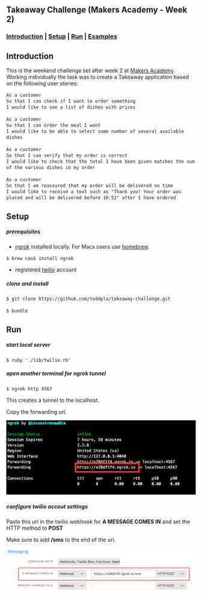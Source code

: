 ## Takeaway Challenge (Makers Academy - Week 2)

### [Introduction](#introduction) | [Setup](#setup) | [Run](#run) | [Examples](#examples)

## Introduction
This is the weekend challenge set after week 2 at [Makers Academy](https://makers.tech/). Working individually the task was to create a Takeaway application based on the following user stories:
```
As a customer
So that I can check if I want to order something
I would like to see a list of dishes with prices

As a customer
So that I can order the meal I want
I would like to be able to select some number of several available dishes

As a customer
So that I can verify that my order is correct
I would like to check that the total I have been given matches the sum of the various dishes in my order

As a customer
So that I am reassured that my order will be delivered on time
I would like to receive a text such as "Thank you! Your order was placed and will be delivered before 18:52" after I have ordered
```

## Setup

##### prerequisites

* [ngrok](https://ngrok.com/) installed locally.
For Macs users use [homebrew](https://brew.sh/).
```
$ brew cask install ngrok
```
* registered [twilio](https://www.twilio.com/) account

##### clone  and install
```
$ git clone https://github.com/toddpla/takeaway-challenge.git

$ bundle
```

## Run

##### start local server

```
$ ruby './lib/twilio.rb'
```

<!-- [![asciicast](https://asciinema.org/a/m0s3gCALX6e3tb2qDwy0RwQzx.png)](https://asciinema.org/a/m0s3gCALX6e3tb2qDwy0RwQzx) -->

##### open another terminal for ngrok tunnel
```
$ ngrok http 4567
```
This creates a tunnel to the localhost.

Copy the forwarding url.

![ngrok](./docs/images/ngrok.png)


##### configure twilio accout settings

Paste this url in the twilio webhook for **A MESSAGE COMES IN** and set the HTTP method to **POST**

Make sure to add **/sms** to the end of the url.

![twilio-webhook](./docs/images/twilio-webhook.png)
